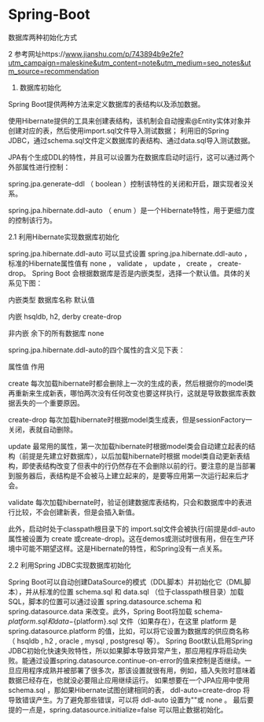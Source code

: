 # Spring-Boot
数据库两种初始化方式

2 参考网址https://www.jianshu.com/p/743894b9e2fe?utm_campaign=maleskine&utm_content=note&utm_medium=seo_notes&utm_source=recommendation


1. 数据库初始化


Spring Boot提供两种方法来定义数据库的表结构以及添加数据。

使用Hibernate提供的工具来创建表结构，该机制会自动搜索@Entity实体对象并创建对应的表，然后使用import.sql文件导入测试数据；
利用旧的Spring JDBC，通过schema.sql文件定义数据库的表结构、通过data.sql导入测试数据。

JPA有个生成DDL的特性，并且可以设置为在数据库启动时运行，这可以通过两个外部属性进行控制：


spring.jpa.generate-ddl （ boolean ）控制该特性的关闭和开启，跟实现者没关系。

spring.jpa.hibernate.ddl-auto （ enum ）是一个Hibernate特性，用于更细力度的控制该行为。


2.1 利用Hibernate实现数据库初始化

spring.jpa.hibernate.ddl-auto 可以显式设置 spring.jpa.hibernate.ddl-auto ，标准的Hibernate属性值有 none ， validate ， update ， create ， create-drop。
Spring Boot 会根据数据库是否是内嵌类型，选择一个默认值。具体的关系见下图：



内嵌类型
数据库名称
默认值




内嵌
hsqldb, h2, derby
create-drop


非内嵌
余下的所有数据库
none



spring.jpa.hibernate.ddl-auto的四个属性的含义见下表：



属性值
作用




create
每次加载hibernate时都会删除上一次的生成的表，然后根据你的model类再重新来生成新表，哪怕两次没有任何改变也要这样执行，这就是导致数据库表数据丢失的一个重要原因。


create-drop
每次加载hibernate时根据model类生成表，但是sessionFactory一关闭，表就自动删除。


update
最常用的属性，第一次加载hibernate时根据model类会自动建立起表的结构（前提是先建立好数据库），以后加载hibernate时根据 model类自动更新表结构，即使表结构改变了但表中的行仍然存在不会删除以前的行。要注意的是当部署到服务器后，表结构是不会被马上建立起来的，是要等应用第一次运行起来后才会。


validate
每次加载hibernate时，验证创建数据库表结构，只会和数据库中的表进行比较，不会创建新表，但是会插入新值。



此外，启动时处于classpath根目录下的 import.sql文件会被执行(前提是ddl-auto属性被设置为 create 或create-drop)。这在demos或测试时很有用，但在生产环境中可能不期望这样。这是Hibernate的特性，和Spring没有一点关系。

2.2 利用Spring JDBC实现数据库初始化

Spring Boot可以自动创建DataSource的模式（DDL脚本）并初始化它（DML脚本），并从标准的位置 schema.sql 和 data.sql （位于classpath根目录）加载SQL，脚本的位置可以通过设置 spring.datasource.schema 和 spring.datasource.data 来改变。此外，Spring Boot将加载 schema-${platform}.sql和 data-${platform}.sql 文件（如果存在），在这里 platform 是 spring.datasource.platform 的值，比如，可以将它设置为数据库的供应商名称（ hsqldb , h2 , oracle , mysql , postgresql 等）。
Spring Boot默认启用Spring JDBC初始化快速失败特性，所以如果脚本导致异常产生，那应用程序将启动失败。能通过设置spring.datasource.continue-on-error的值来控制是否继续。一旦应用程序成熟并被部署了很多次，那该设置就很有用，例如，插入失败时意味着数据已经存在，也就没必要阻止应用继续运行。
如果想要在一个JPA应用中使用 schema.sql ，那如果Hibernate试图创建相同的表， ddl-auto=create-drop 将导致错误产生。为了避免那些错误，可以将 ddl-auto 设置为""或 none 。
最后要提的一点是，spring.datasource.initialize=false 可以阻止数据初始化。
